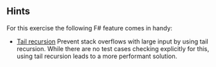 ## Hints
For this exercise the following F# feature comes in handy:
- [Tail recursion](https://blogs.msdn.microsoft.com/fsharpteam/2011/07/08/tail-calls-in-f/) Prevent stack overflows with large input by using tail recursion. While there are no test cases checking explicitly for this, using tail recursion leads to a more performant solution.